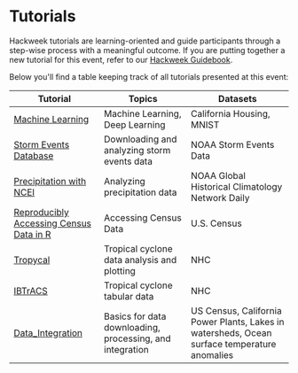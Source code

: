 # Tutorials

Hackweek tutorials are learning-oriented and guide participants through a step-wise process with a meaningful outcome. If you are putting together a new tutorial for this event, refer to our [Hackweek Guidebook](https://guidebook.hackweek.io/training/tutorials/index.html).

Below you'll find a table keeping track of all tutorials presented at this event:

| Tutorial                                                            | Topics                                      | Datasets                  |
|---------------------------------------------------------------------|---------------------------------------------|---------------------------|
| [Machine Learning](./machine-learning/ml-tutorial-notebook.ipynb)   | Machine Learning, Deep Learning             | California Housing, MNIST |
| [Storm Events Database](./Storm_Events/Storm_Events_Tutorial.ipynb) | Downloading and analyzing storm events data | NOAA Storm Events Data    |
| [Precipitation with NCEI](./NCEI_Tutorial/Precipitation_with_NCEI_Tutorial.ipynb) | Analyzing precipitation data | NOAA Global Historical Climatology Network Daily    |
| [Reproducibly Accessing Census Data in R](https://github.com/d4hackweek/D4-Census-in-R-Python) | Accessing Census Data | U.S. Census |
| [Tropycal](./Tropycal/Tropycal.ipynb) | Tropical cyclone data analysis and plotting | NHC |
| [IBTrACS](./IBTrACS/Using_IBTrACS.ipynb) | Tropical cyclone tabular data | NHC |
| [Data_Integration](./Data_Integration/Basic_Data_Integration.ipynb) | Basics for data downloading, processing, and integration | US Census, California Power Plants, Lakes in watersheds, Ocean surface temperature anomalies |
